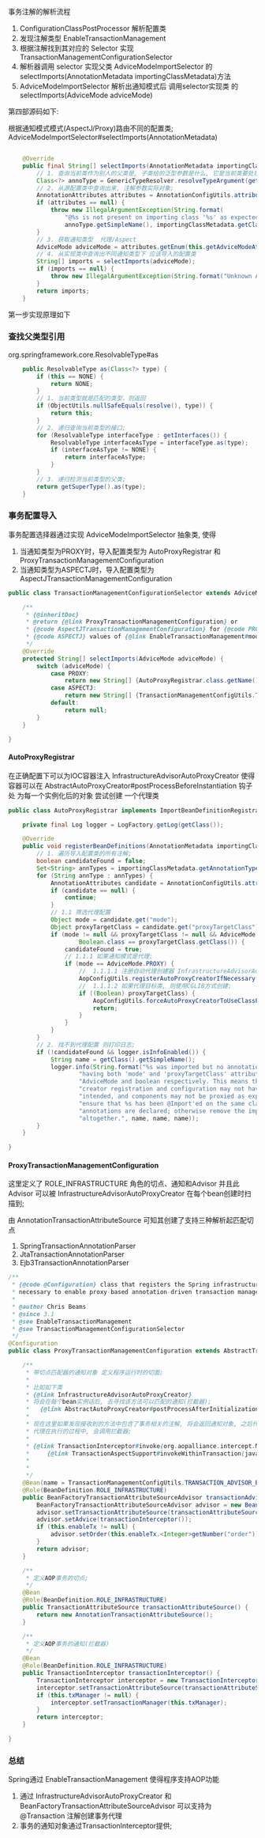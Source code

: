 


事务注解的解析流程

1. ConfigurationClassPostProcessor 解析配置类
2. 发现注解类型 EnableTransactionManagement
3. 根据注解找到其对应的 Selector 实现 TransactionManagementConfigurationSelector
4. 解析器调用 selector 实现父类 AdviceModeImportSelector 的 
    selectImports(AnnotationMetadata importingClassMetadata)方法
5. AdviceModeImportSelector 解析出通知模式后 调用selector实现类 的 
    selectImports(AdviceMode adviceMode)



第四部源码如下: 

根据通知模式模式(AspectJ/Proxy)路由不同的配置类;
AdviceModeImportSelector#selectImports(AnnotationMetadata)

```java

	@Override
	public final String[] selectImports(AnnotationMetadata importingClassMetadata) {
        // 1. 查询当前类作为别人的父类是, 子类给的泛型参数是什么, 它是当前类要处理的注解类型;
		Class<?> annoType = GenericTypeResolver.resolveTypeArgument(getClass(), AdviceModeImportSelector.class);
        // 2. 从源配置类中查询出来, 注解参数实际对象;
		AnnotationAttributes attributes = AnnotationConfigUtils.attributesFor(importingClassMetadata, annoType);
		if (attributes == null) {
			throw new IllegalArgumentException(String.format(
				"@%s is not present on importing class '%s' as expected",
				annoType.getSimpleName(), importingClassMetadata.getClassName()));
		}
        // 3. 获取通知类型  代理/Aspect
		AdviceMode adviceMode = attributes.getEnum(this.getAdviceModeAttributeName());
        // 4. 从实现类中查询出不同通知类型下 应该导入的配置类
		String[] imports = selectImports(adviceMode);
		if (imports == null) {
			throw new IllegalArgumentException(String.format("Unknown AdviceMode: '%s'", adviceMode));
		}
		return imports;
	}
```


第一步实现原理如下 


### 查找父类型引用

org.springframework.core.ResolvableType#as

```java
	public ResolvableType as(Class<?> type) {
		if (this == NONE) {
			return NONE;
		}
        // 1. 当前类型就是匹配的类型，则返回
		if (ObjectUtils.nullSafeEquals(resolve(), type)) {
			return this;
		}
        // 2. 递归查询当前类型的接口;
		for (ResolvableType interfaceType : getInterfaces()) {
			ResolvableType interfaceAsType = interfaceType.as(type);
			if (interfaceAsType != NONE) {
				return interfaceAsType;
			}
		}
        // 3. 递归检测当前类型的父类;
		return getSuperType().as(type);
	}
```


### 事务配置导入

事务配置选择器通过实现 AdviceModeImportSelector 抽象类, 使得

1. 当通知类型为PROXY时，导入配置类型为 AutoProxyRegistrar 和           ProxyTransactionManagementConfiguration
2. 当通知类型为ASPECTJ时，导入配置类型为 AspectJTransactionManagementConfiguration

```java
public class TransactionManagementConfigurationSelector extends AdviceModeImportSelector<EnableTransactionManagement> {

	/**
	 * {@inheritDoc}
	 * @return {@link ProxyTransactionManagementConfiguration} or
	 * {@code AspectJTransactionManagementConfiguration} for {@code PROXY} and
	 * {@code ASPECTJ} values of {@link EnableTransactionManagement#mode()}, respectively
	 */
	@Override
	protected String[] selectImports(AdviceMode adviceMode) {
		switch (adviceMode) {
			case PROXY:
				return new String[] {AutoProxyRegistrar.class.getName(), ProxyTransactionManagementConfiguration.class.getName()};
			case ASPECTJ:
				return new String[] {TransactionManagementConfigUtils.TRANSACTION_ASPECT_CONFIGURATION_CLASS_NAME};
			default:
				return null;
		}
	}

}
```


#### AutoProxyRegistrar

在正确配置下可以为IOC容器注入 InfrastructureAdvisorAutoProxyCreator 
使得容器可以在 AbstractAutoProxyCreator#postProcessBeforeInstantiation 钩子处
为每一个实例化后的对象 尝试创建 一个代理类

```java
public class AutoProxyRegistrar implements ImportBeanDefinitionRegistrar {

	private final Log logger = LogFactory.getLog(getClass());

	@Override
	public void registerBeanDefinitions(AnnotationMetadata importingClassMetadata, BeanDefinitionRegistry registry) {
		// 1. 遍历导入配置类的所有注解;
		boolean candidateFound = false;
		Set<String> annTypes = importingClassMetadata.getAnnotationTypes();
		for (String annType : annTypes) {
			AnnotationAttributes candidate = AnnotationConfigUtils.attributesFor(importingClassMetadata, annType);
			if (candidate == null) {
				continue;
			}
			// 1.1 筛选代理配置
			Object mode = candidate.get("mode");
			Object proxyTargetClass = candidate.get("proxyTargetClass");
			if (mode != null && proxyTargetClass != null && AdviceMode.class == mode.getClass() &&
					Boolean.class == proxyTargetClass.getClass()) {
				candidateFound = true;
				// 1.1.1 如果通知模式是代理;
				if (mode == AdviceMode.PROXY) {
					//  1.1.1.1 注册自动代理创建器 InfrastructureAdvisorAutoProxyCreator
					AopConfigUtils.registerAutoProxyCreatorIfNecessary(registry);
					//  1.1.1.2 如果代理目标类, 则使用CGLIB方式创建;
					if ((Boolean) proxyTargetClass) {
						AopConfigUtils.forceAutoProxyCreatorToUseClassProxying(registry);
						return;
					}
				}
			}
		}
		// 2. 找不到代理配置 则打印日志;
		if (!candidateFound && logger.isInfoEnabled()) {
			String name = getClass().getSimpleName();
			logger.info(String.format("%s was imported but no annotations were found " +
					"having both 'mode' and 'proxyTargetClass' attributes of type " +
					"AdviceMode and boolean respectively. This means that auto proxy " +
					"creator registration and configuration may not have occurred as " +
					"intended, and components may not be proxied as expected. Check to " +
					"ensure that %s has been @Import'ed on the same class where these " +
					"annotations are declared; otherwise remove the import of %s " +
					"altogether.", name, name, name));
		}
	}

}

```


#### ProxyTransactionManagementConfiguration

这里定义了 ROLE_INFRASTRUCTURE 角色的切点、通知和Advisor 
并且此 Advisor 可以被 InfrastructureAdvisorAutoProxyCreator 在每个bean创建时扫描到;

由 AnnotationTransactionAttributeSource 可知其创建了支持三种解析起匹配切点 
1. SpringTransactionAnnotationParser
2. JtaTransactionAnnotationParser
3. Ejb3TransactionAnnotationParser

```java
/**
 * {@code @Configuration} class that registers the Spring infrastructure beans
 * necessary to enable proxy-based annotation-driven transaction management.
 *
 * @author Chris Beams
 * @since 3.1
 * @see EnableTransactionManagement
 * @see TransactionManagementConfigurationSelector
 */
@Configuration
public class ProxyTransactionManagementConfiguration extends AbstractTransactionManagementConfiguration {

	/**
	 * 带切点匹配器的通知对象 定义程序运行时的切面;
	 *
	 * 比如如下类
	 * {@link InfrastructureAdvisorAutoProxyCreator}
	 * 将会在每个bean实例话后, 去寻找该方法可以匹配的通知(拦截器);
	 *   {@link AbstractAutoProxyCreator#postProcessAfterInitialization(java.lang.Object, java.lang.String)}
	 *
	 * 现在这里如果发现接收到的方法中包含了事务相关的注解, 将会返回通知对象, 之后代理创建器会创建代理，
	 * 代理在执行的过程中, 会调用拦截器;
	 *
	 * {@link TransactionInterceptor#invoke(org.aopalliance.intercept.MethodInvocation)}
	 *     {@link TransactionAspectSupport#invokeWithinTransaction(java.lang.reflect.Method, java.lang.Class, org.springframework.transaction.interceptor.TransactionAspectSupport.InvocationCallback)}
	 *
	 *
	 */
	@Bean(name = TransactionManagementConfigUtils.TRANSACTION_ADVISOR_BEAN_NAME)
	@Role(BeanDefinition.ROLE_INFRASTRUCTURE)
	public BeanFactoryTransactionAttributeSourceAdvisor transactionAdvisor() {
		BeanFactoryTransactionAttributeSourceAdvisor advisor = new BeanFactoryTransactionAttributeSourceAdvisor();
		advisor.setTransactionAttributeSource(transactionAttributeSource());
		advisor.setAdvice(transactionInterceptor());
		if (this.enableTx != null) {
			advisor.setOrder(this.enableTx.<Integer>getNumber("order"));
		}
		return advisor;
	}

	/**
	 * 定义AOP事务的切点;
	 */
	@Bean
	@Role(BeanDefinition.ROLE_INFRASTRUCTURE)
	public TransactionAttributeSource transactionAttributeSource() {
		return new AnnotationTransactionAttributeSource();
	}

	/**
	 * 定义AOP事务的通知(拦截器)
	 */
	@Bean
	@Role(BeanDefinition.ROLE_INFRASTRUCTURE)
	public TransactionInterceptor transactionInterceptor() {
		TransactionInterceptor interceptor = new TransactionInterceptor();
		interceptor.setTransactionAttributeSource(transactionAttributeSource());
		if (this.txManager != null) {
			interceptor.setTransactionManager(this.txManager);
		}
		return interceptor;
	}

}


```


### 总结 

Spring通过 EnableTransactionManagement 使得程序支持AOP功能
1. 通过 InfrastructureAdvisorAutoProxyCreator 和  BeanFactoryTransactionAttributeSourceAdvisor 可以支持为 @Transaction 注解创建事务代理
2. 事务的通知对象通过TransactionInterceptor提供;
